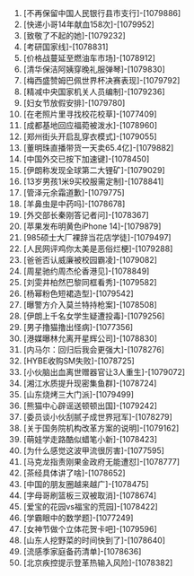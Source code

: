 
1. [不再保留中国人民银行县市支行]-[1079886]
1. [快递小哥14年献血158次]-[1079952]
1. [致敬了不起的她]-[1079232]
1. [考研国家线]-[1078831]
1. [价格战蔓延至燃油车市场]-[1078912]
1. [清华保洁阿姨穿晚礼服弹琴]-[1079830]
1. [梅西盛赞姆巴佩世界杯决赛表现]-[1079792]
1. [精减中央国家机关人员编制]-[1079236]
1. [妇女节放假安排]-[1079780]
1. [在老照片里寻找校花校草]-[1077409]
1. [成都基地回应福菀被泼水]-[1078960]
1. [郑州街头开启乱穿衣模式]-[1079055]
1. [董明珠直播带货一天卖65.4亿]-[1079882]
1. [中国外交已按下加速键]-[1078450]
1. [伊朗称发现全球第二大锂矿]-[1079029]
1. [13岁男孩1米9买校服需定制]-[1078841]
1. [管泽元余霜道歉]-[1079775]
1. [羊鼻虫是中药吗]-[1078678]
1. [外交部长秦刚答记者问]-[1078367]
1. [苹果发布明黄色iPhone 14]-[1079879]
1. [985硕士大厂裸辞当花店学徒]-[1079497]
1. [人民网评鸡你太美是恶俗烂梗]-[1079288]
1. [爸爸否认威廉被校园霸凌]-[1079082]
1. [周星驰约周杰伦香港见]-[1078849]
1. [刘雯井柏然巴黎同框看秀]-[1079582]
1. [杨幂粉色短裙造型]-[1079542]
1. [曝警方介入莫兰特持枪案]-[1078508]
1. [伊朗上千名女学生疑遭投毒]-[1079256]
1. [男子撸猫撸出怪病]-[1077356]
1. [港媒曝林允离开星辉公司]-[1078830]
1. [内马尔：回归后我会更强大]-[1078276]
1. [HYBE收购SM失败]-[1078725]
1. [小伙脑出血离世赠器官让3人重生]-[1079072]
1. [湘江水质提升现密集鱼群]-[1078724]
1. [山东烧烤三大门派]-[1079499]
1. [熊猫中心辟谣送顿顿出国]-[1079242]
1. [委员谈小伙刮腻子成世界冠军]-[1078279]
1. [关于国务院机构改革方案的说明]-[1079162]
1. [萌娃学走路酷似蜡笔小新]-[1078423]
1. [为什么感觉这波甲流很厉害]-[1077595]
1. [马克龙指责刚果金政府无能遭怼]-[1078777]
1. [茶经具体讲了啥]-[1078652]
1. [中国的朋友圈越来越广]-[1078475]
1. [字母哥刷篮板三双被取消]-[1078674]
1. [爱宝的花园vs福宝的荒园]-[1078422]
1. [学霸眼中的数学题]-[1077249]
1. [女神节做个立体花贺卡吧]-[1079596]
1. [山东人挖野菜的时间快到了]-[1078640]
1. [流感季家庭备药清单]-[1078636]
1. [北京疾控提示登革热输入风险]-[1078382]